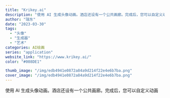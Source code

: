 ```yaml
---
title: "Krikey.ai"
description: "使用 AI 生成头像动画。酒店还设有一个公共画廊。完成后，您可以自定义动画"
author: "瑞东"
date: "2023-03-30"
tags:
  - "头像"
  - "生成器"
  - "艺术"
categories: AI绘画
series: "application"
website_link: "https://www.krikey.ai/"
color: "#008DE1"

thumb_image: "/img/edb4941e0872a84a9d214f22e4e6b7ba.png"
cover_image: "/img/edb4941e0872a84a9d214f22e4e6b7ba.png"
---
```


使用 AI 生成头像动画。酒店还设有一个公共画廊。完成后，您可以自定义动画